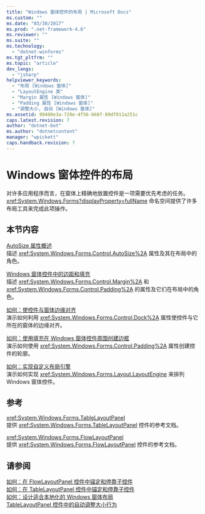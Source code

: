 ```yaml
---
title: "Windows 窗体控件的布局 | Microsoft Docs"
ms.custom: ""
ms.date: "03/30/2017"
ms.prod: ".net-framework-4.6"
ms.reviewer: ""
ms.suite: ""
ms.technology: 
  - "dotnet-winforms"
ms.tgt_pltfrm: ""
ms.topic: "article"
dev_langs: 
  - "jsharp"
helpviewer_keywords: 
  - "布局 [Windows 窗体]"
  - "LayoutEngine 类"
  - "Margin 属性 [Windows 窗体]"
  - "Padding 属性 [Windows 窗体]"
  - "调整大小, 自动 [Windows 窗体]"
ms.assetid: 99400e3a-720e-4f56-b68f-89df911a251c
caps.latest.revision: 7
author: "dotnet-bot"
ms.author: "dotnetcontent"
manager: "wpickett"
caps.handback.revision: 7
---
```

# Windows 窗体控件的布局
对许多应用程序而言，在窗体上精确地放置控件是一项需要优先考虑的任务。  <xref:System.Windows.Forms?displayProperty=fullName> 命名空间提供了许多布局工具来完成此项操作。  
  
## 本节内容  
 [AutoSize 属性概述](../../../../docs/framework/winforms/controls/autosize-property-overview.md)  
 描述 <xref:System.Windows.Forms.Control.AutoSize%2A> 属性及其在布局中的角色。  
  
 [Windows 窗体控件中的边距和填充](../../../../docs/framework/winforms/controls/margin-and-padding-in-windows-forms-controls.md)  
 描述 <xref:System.Windows.Forms.Control.Margin%2A> 和 <xref:System.Windows.Forms.Control.Padding%2A> 的属性及它们在布局中的角色。  
  
 [如何：使控件与窗体边缘对齐](../../../../docs/framework/winforms/controls/how-to-align-a-control-to-the-edges-of-forms.md)  
 演示如何利用 <xref:System.Windows.Forms.Control.Dock%2A> 属性使控件与它所在的窗体的边缘对齐。  
  
 [如何：使用填充在 Windows 窗体控件周围创建边框](../../../../docs/framework/winforms/controls/how-to-create-a-border-around-a-windows-forms-control-using-padding.md)  
 演示如何使用 <xref:System.Windows.Forms.Control.Padding%2A> 属性创建控件的轮廓。  
  
 [如何：实现自定义布局引擎](../../../../docs/framework/winforms/controls/how-to-implement-a-custom-layout-engine.md)  
 演示如何实现 <xref:System.Windows.Forms.Layout.LayoutEngine> 来排列 Windows 窗体控件。  
  
## 参考  
 <xref:System.Windows.Forms.TableLayoutPanel>  
 提供 <xref:System.Windows.Forms.TableLayoutPanel> 控件的参考文档。  
  
 <xref:System.Windows.Forms.FlowLayoutPanel>  
 提供 <xref:System.Windows.Forms.FlowLayoutPanel> 控件的参考文档。  
  
## 请参阅  
 [如何：在 FlowLayoutPanel 控件中锚定和停靠子控件](../../../../docs/framework/winforms/controls/how-to-anchor-and-dock-child-controls-in-a-flowlayoutpanel-control.md)   
 [如何：在 TableLayoutPanel 控件中锚定和停靠子控件](../../../../docs/framework/winforms/controls/how-to-anchor-and-dock-child-controls-in-a-tablelayoutpanel-control.md)   
 [如何：设计适合本地化的 Windows 窗体布局](../../../../docs/framework/winforms/controls/how-to-design-a-windows-forms-layout-that-responds-well-to-localization.md)   
 [TableLayoutPanel 控件中的自动调整大小行为](../../../../docs/framework/winforms/controls/autosize-behavior-in-the-tablelayoutpanel-control.md)